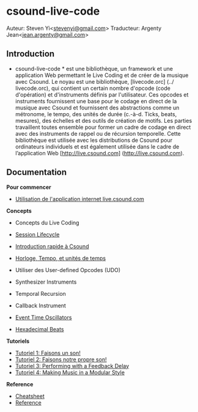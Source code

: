 # csound-live-code 

Auteur: Steven Yi\<stevenyi@gmail.com\>
Traducteur: Argenty Jean\<jean.argenty@gmail.com\>

## Introduction 

* csound-live-code * est une bibliothèque, un framework et une application Web permettant le Live Coding et de créer de la musique avec Csound. Le noyau est une bibliothèque, [livecode.orc] (../ livecode.orc), qui contient un certain nombre d'opcode (code d'opération) et d'instruments définis par l'utilisateur. Ces opcodes et instruments fournissent une base pour le codage en direct de la musique avec Csound et fournissent des abstractions comme un métronome, le tempo, des unités de durée (c.-à-d. Ticks, beats, mesures), des échelles et des outils de création de motifs. Les parties travaillent toutes ensemble pour former un cadre de codage en direct avec des instruments de rappel ou de récursion temporelle. Cette bibliothèque est utilisée avec les distributions de Csound pour ordinateurs individuels et est également utilisée dans le cadre de l’application Web [http://live.csound.com] (http://live.csound.com).

## Documentation

__Pour commencer__

* [Utilisation de l'application internet live.csound.com](webinterface.md)

__Concepts__

* Concepts du Live Coding 
* [Session Lifecycle](session_lifecycle.md)
* [Introduction rapide à Csound](csound_bases.md)
* [Horloge, Tempo, et unités de temps](time.md)
* Utiliser des User-defined Opcodes (UDO)
* Synthesizer Instruments

* Temporal Recursion
* Callback Instrument

* [Event Time Oscillators](oscillators.md)
* [Hexadecimal Beats](hexadecimal_beats.md)

__Tutoriels__

* [Tutoriel 1: Faisons un son!](tutoriel1.md)
* [Tutoriel 2: Faisons notre propre son!](tutoriel2.md)
* [Tutoriel 3: Performing with a Feedback Delay](tutoriel3.md)
* [Tutoriel 4: Making Music in a Modular Style](tutoriel4.md)

<!-- 
* [Events 1: Simple Events](tutorial2.md)
* [Events 2: Compound Events](tutorial3.md)
* [Events 3: Generating Notes with Loops](tutorial4.md)
* [Realtime Process Score Generation](tutorial5.md)
* [Temporal Recursion](tutorial6.md)
* [Callback Instrument](tutorial7.md)
* [Hex Beats](tutorial8.md)
* [Hex Melodic Lines](tutorial9.md)
-->

__Reference__

* [Cheatsheet](cheatsheet.md)
* [Reference](reference.md)



